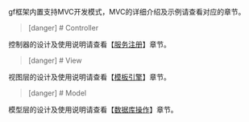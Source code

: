 gf框架内置支持MVC开发模式，MVC的详细介绍及示例请查看对应的章节。

>[danger] # Controller	

控制器的设计及使用说明请查看【[服务注册](服务注册.md)】章节。

>[danger] # View

视图层的设计及使用说明请查看【[模板引擎](模板引擎.md)】章节。

>[danger] # Model	

模型层的设计及使用说明请查看【[数据库操作](数据库操作.md)】章节。